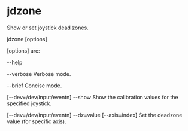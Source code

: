 # jdzone

Show or set joystick dead zones.

jdzone [options]

[options] are:

  --help
  
  --verbose                                           Verbose mode.
  
  --brief                                             Concise mode.
  
  [--dev=/dev/input/eventn] --show                    Show the calibration values for the specified joystick.
  
  [--dev=/dev/input/eventn] --dz=value [--axis=index] Set the deadzone value (for specific axis).
  
